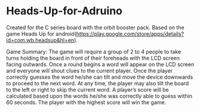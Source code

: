 # Heads-Up-for-Adruino

Created for the C series board with the orbit booster pack. Based on the game Heads Up for android(https://play.google.com/store/apps/details?id=com.wb.headsup&hl=en).

Game Summary:
The game will require a group of 2 to 4 people to
take turns holding the board in front of their foreheads with the LCD screen facing outwards.
Once a round begins a word will appear on the LCD screen and everyone will shout clues to the
current player. Once the player correctly guesses the word he/she can tilt and move the device
downwards to proceed to the next word. At any time, the player may also tilt the board to the left or right to
skip the current word. A player’s score will be calculated based upon the words he/she was
correctly able to guess within 60 seconds. The player with the highest score will win the game. 

